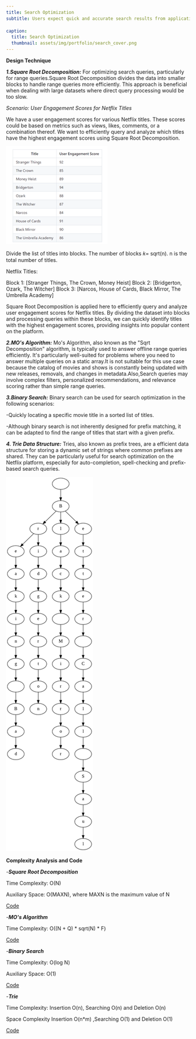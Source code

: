 ```yaml
---
title: Search Optimization
subtitle: Users expect quick and accurate search results from applications and websites. Efficient search functionality is crucial for improving user experience, increasing engagement, and ensuring users find relevant content promptly. Optimizing search queries, processing large datasets efficiently, and handling dynamic data are key challenges in search optimization. 

caption:
  title: Search Optimization
  thumbnail: assets/img/portfolio/search_cover.png
---
```

**Design Technique**

_**1.Square Root Decomposition:**_
For optimizing search queries, particularly for range queries.Square Root Decomposition divides the data into smaller blocks to handle range queries more efficiently. This approach is beneficial when dealing with large datasets where direct query processing would be too slow.

_Scenario: User Engagement Scores for Netflix Titles_

We have a user engagement scores for various Netflix titles. These scores could be based on metrics such as views, likes, comments, or a combination thereof. We want to efficiently query and analyze which titles have the highest engagement scores using Square Root Decomposition.

<img src="assets/img/inside/sear-table.png">

Divide the list of titles into blocks. The number of blocks 𝑘= sqrt(n).
n is the total number of titles.

Netflix Titles:

Block 1: [Stranger Things, The Crown, Money Heist]
Block 2: [Bridgerton, Ozark, The Witcher]
Block 3: [Narcos, House of Cards, Black Mirror, The Umbrella Academy]

Square Root Decomposition is applied here to efficiently query and analyze user engagement scores for Netflix titles. By dividing the dataset into blocks and processing queries within these blocks, we can quickly identify titles with the highest engagement scores, providing insights into popular content on the platform.

_**2.MO's Algorithm:**_
Mo's Algorithm, also known as the "Sqrt Decomposition" algorithm, is typically used to answer offline range queries efficiently. It's particularly well-suited for problems where you need to answer multiple queries on a static array.It is not suitable for this use case because the catalog of movies and shows is constantly being updated with new releases, removals, and changes in metadata.Also,Search queries may involve complex filters, personalized recommendations, and relevance scoring rather than simple range queries.

_**3.Binary Search:**_
Binary search can be used for search optimization in the following scenarios:

-Quickly locating a specific movie title in a sorted list of titles.

-Although binary search is not inherently designed for prefix matching, it can be adapted to find the range of titles that start with a given prefix.

_**4. Trie Data Structure:**_
Tries, also known as prefix trees, are a efficient data structure for storing a dynamic set of strings where common prefixes are shared. They can be particularly useful for search optimization on the Netflix platform, especially for auto-completion, spell-checking and prefix-based search queries. 

<img src="assets/img/inside/trie.png">

**Complexity Analysis and Code**

-**_Square Root Decomposition_**

Time Complexity: O(N)

Auxiliary Space: O(MAXN), where MAXN is the maximum value of N

[Code](https://github.com/PAI-SHREYA/DSA/blob/main/sqrt_dec.cpp)

-**_MO's Algorithm_**

Time Complexity: O((N + Q) * sqrt(N) * F)

[Code](https://github.com/PAI-SHREYA/DSA/blob/main/mo.cpp)

-_**Binary Search**_

Time Complexity: O(log N)

Auxiliary Space: O(1)

[Code](https://github.com/PAI-SHREYA/DSA/blob/main/Binary_serach.cpp)

-_**Trie**_

Time Complexity: Insertion O(n), Searching O(n) and Deletion O(n)

Space Complexity Insertion O(n*m) ,Searching	O(1) and Deletion O(1)

[Code](https://github.com/PAI-SHREYA/DSA/blob/main/Trees/Trie.cpp)





